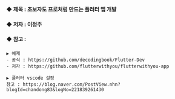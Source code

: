 #

#### ◆ 제목 : 초보자도 프로처럼 만드는 플러터 앱 개발

#### ◆ 저자 : 이정주

#### ◆ 참고 :

    ▶ 예제
    - 공식 : https://github.com/decodingbook/Flutter-Dev
    - 저자 : https://github.com/flutterwithyou/flutterwithyou-app

    ▶ 플러터 vscode 설정
    참고 : https://blog.naver.com/PostView.nhn?blogId=chandong83&logNo=221839261430
